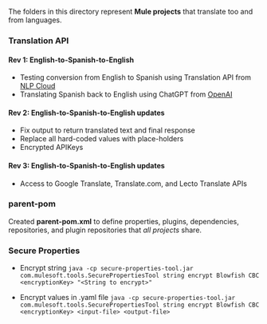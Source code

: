 The folders in this directory represent **Mule projects** that translate too and from languages.

### Translation API

#### Rev 1: English-to-Spanish-to-English

 - Testing conversion from English to Spanish using Translation API from [NLP Cloud](https://nlpcloud.com/)
 - Translating Spanish back to English using ChatGPT from [OpenAI](https://openai.com/)
 

#### Rev 2: English-to-Spanish-to-English updates

 - Fix output to return translated text and final response
 - Replace all hard-coded values with place-holders
 - Encrypted APIKeys

#### Rev 3: English-to-Spanish-to-English updates

 - Access to Google Translate, Translate.com, and Lecto Translate APIs

### parent-pom

Created **parent-pom.xml** to define properties, plugins, dependencies, repositories, and plugin repositories that *all projects* share.

### Secure Properties

 - Encrypt string
	`java -cp secure-properties-tool.jar com.mulesoft.tools.SecurePropertiesTool string encrypt Blowfish CBC <encryptionKey> "<String to encrypt>"`
	
 - Encrypt values in .yaml file
`java -cp secure-properties-tool.jar com.mulesoft.tools.SecurePropertiesTool string encrypt Blowfish CBC <encryptionKey> <input-file> <output-file>`
